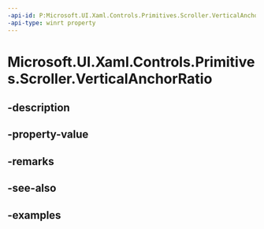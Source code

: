 ```yaml
---
-api-id: P:Microsoft.UI.Xaml.Controls.Primitives.Scroller.VerticalAnchorRatio
-api-type: winrt property
---
```


# Microsoft.UI.Xaml.Controls.Primitives.Scroller.VerticalAnchorRatio

<!--
public double VerticalAnchorRatio { get; set; }
-->


## -description

## -property-value

## -remarks

## -see-also

## -examples


